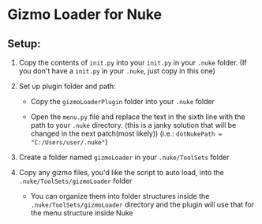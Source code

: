 # Gizmo Loader for Nuke

## Setup:

1) Copy the contents of `init.py` into your `init.py` in your `.nuke` folder. (If you don't have a `init.py` in your `.nuke`, just copy in this one)
2) Set up plugin folder and path:
   
   - Copy the `gizmoLoaderPlugin` folder into your `.nuke` folder
   
   - Open the `menu.py` file and replace the text in the sixth line with the path to your `.nuke` directory. (this is a janky solution that will be changed in the next patch(most likely))
   (i.e.: `dotNukePath = "C:/Users/user/.nuke"`)
4) Create a folder named `gizmoLoader` in your `.nuke/ToolSets` folder
5) Copy any gizmo files, you'd like the script to auto load, into the `.nuke/ToolSets/gizmoLoader` folder
    - You can organize them into folder structures inside the `.nuke/ToolSets/gizmoLoader` directory and the plugin will use that for the menu structure inside Nuke
